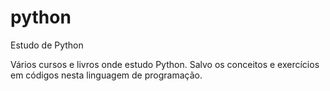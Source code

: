 # python
Estudo de Python

Vários cursos e livros onde estudo Python. Salvo os conceitos e exercícios em códigos nesta linguagem de programação.